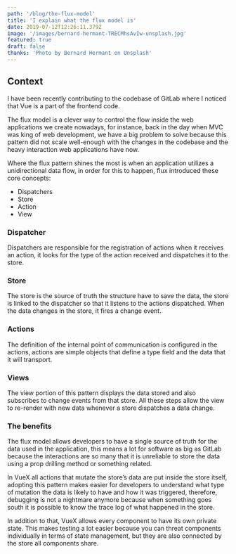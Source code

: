 ```yaml
---
path: '/blog/the-flux-model'
title: 'I explain what the flux model is'
date: 2019-07-12T12:26:11.379Z
image: '/images/bernard-hermant-TRECMhsAvIw-unsplash.jpg'
featured: true
draft: false
thanks: 'Photo by Bernard Hermant on Unsplash'
---
```


## Context

I have been recently contributing to the codebase of GitLab where I noticed that Vue is a part of the frontend code.

The flux model is a clever way to control the flow inside the web applications we create nowadays, for instance, back in the day when MVC was king of web development, we have a big problem to solve because this pattern did not scale well-enough with the changes in the codebase and the heavy interaction web applications have now.

Where the flux pattern shines the most is when an application utilizes a unidirectional data flow, in order for this to happen, flux introduced these core concepts:

- Dispatchers
- Store
- Action
- View

### Dispatcher

Dispatchers are responsible for the registration of actions when it receives an action, it looks for the type of the action received and dispatches it to the store.

### Store

The store is the source of truth the structure have to save the data, the store is linked to the dispatcher so that it listens to the actions dispatched. When the data changes in the store, it fires a change event.

### Actions

The definition of the internal point of communication is configured in the actions, actions are simple objects that define a type field and the data that it will transport.

### Views

The view portion of this pattern displays the data stored and also subscribes to change events from that store. All these steps allow the view to re-render with new data whenever a store dispatches a data change.

### The benefits

The flux model allows developers to have a single source of truth for the data used in the application, this means a lot for software as big as GitLab because the interactions are so many that it is unreliable to store the data using a prop drilling method or something related.

In VueX all actions that mutate the store’s data are put inside the store itself, adopting this pattern makes easier for developers to understand what type of mutation the data is likely to have and how it was triggered, therefore, debugging is not a nightmare anymore because when something goes south it is possible to know the trace log of what happened in the store.

In addition to that, VueX allows every component to have its own private state.
This makes testing a lot easier because you can threat components individually in terms of state management, but they are also connected by the store all components share.
